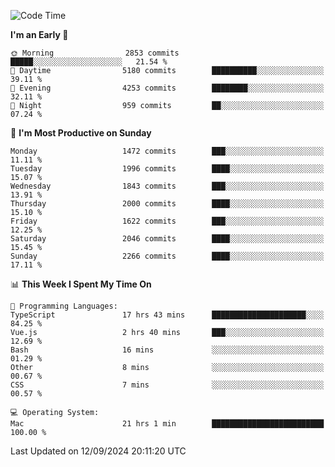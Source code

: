<!--START_SECTION:waka-->
![Code Time](http://img.shields.io/badge/Code%20Time-4%2C340%20hrs%2045%20mins-blue)

**I'm an Early 🐤** 

```text
🌞 Morning                2853 commits        █████░░░░░░░░░░░░░░░░░░░░   21.54 % 
🌆 Daytime                5180 commits        ██████████░░░░░░░░░░░░░░░   39.11 % 
🌃 Evening                4253 commits        ████████░░░░░░░░░░░░░░░░░   32.11 % 
🌙 Night                  959 commits         ██░░░░░░░░░░░░░░░░░░░░░░░   07.24 % 
```
📅 **I'm Most Productive on Sunday** 

```text
Monday                   1472 commits        ███░░░░░░░░░░░░░░░░░░░░░░   11.11 % 
Tuesday                  1996 commits        ████░░░░░░░░░░░░░░░░░░░░░   15.07 % 
Wednesday                1843 commits        ███░░░░░░░░░░░░░░░░░░░░░░   13.91 % 
Thursday                 2000 commits        ████░░░░░░░░░░░░░░░░░░░░░   15.10 % 
Friday                   1622 commits        ███░░░░░░░░░░░░░░░░░░░░░░   12.25 % 
Saturday                 2046 commits        ████░░░░░░░░░░░░░░░░░░░░░   15.45 % 
Sunday                   2266 commits        ████░░░░░░░░░░░░░░░░░░░░░   17.11 % 
```


📊 **This Week I Spent My Time On** 

```text
💬 Programming Languages: 
TypeScript               17 hrs 43 mins      █████████████████████░░░░   84.25 % 
Vue.js                   2 hrs 40 mins       ███░░░░░░░░░░░░░░░░░░░░░░   12.69 % 
Bash                     16 mins             ░░░░░░░░░░░░░░░░░░░░░░░░░   01.29 % 
Other                    8 mins              ░░░░░░░░░░░░░░░░░░░░░░░░░   00.67 % 
CSS                      7 mins              ░░░░░░░░░░░░░░░░░░░░░░░░░   00.57 % 

💻 Operating System: 
Mac                      21 hrs 1 min        █████████████████████████   100.00 % 
```


 Last Updated on 12/09/2024 20:11:20 UTC
<!--END_SECTION:waka-->
